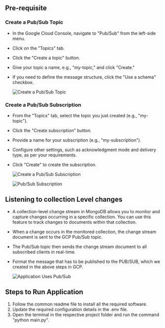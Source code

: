 ## Pre-requisite

### Create a Pub/Sub Topic
- In the Google Cloud Console, navigate to "Pub/Sub" from the left-side menu.
- Click on the "Topics" tab.
- Click the "Create a topic" button.
- Give your topic a name, e.g., "my-topic," and click "Create."
- If you need to define the message structure, click the "Use a schema" checkbox.

  ![Create a Pub/Sub Topic](https://github.com/TSowbaranika/BQGCPAtlas/assets/109083730/90228a4e-e735-4b12-a5b7-672c76980c15)

### Create a Pub/Sub Subscription
- From the "Topics" tab, select the topic you just created (e.g., "my-topic").
- Click the "Create subscription" button.
- Provide a name for your subscription (e.g., "my-subscription").
- Configure other settings, such as acknowledgment mode and delivery type, as per your requirements.
- Click "Create" to create the subscription.

  ![Create a Pub/Sub Subscription](https://github.com/TSowbaranika/BQGCPAtlas/assets/109083730/b56a07f0-a7c3-42a4-8899-518992077e86)

  ![Pub/Sub Subscription](https://github.com/TSowbaranika/BQGCPAtlas/assets/109083730/c79f6e03-a421-45cf-9cff-86111c35327b)

## Listening to collection Level changes
- A collection-level change stream in MongoDB allows you to monitor and capture changes occurring in a specific collection. You can use this feature to track changes to documents within that collection.
- When a change occurs in the monitored collection, the change stream document is sent to the GCP Pub/Sub topic.
- The Pub/Sub topic then sends the change stream document to all subscribed clients in real-time.
- Format the message that has to be published to the PUB/SUB, which we created in the above steps in GCP.

  ![Application Uses Pub/Sub](https://github.com/TSowbaranika/BQGCPAtlas/assets/109083730/04271301-e466-4061-b114-242e2142249d)

## Steps to Run Application
1. Follow the common readme file to install all the required software.
2. Update the required configuration details in the .env file.
3. Open the terminal in the respective project folder and run the command "python main.py".
